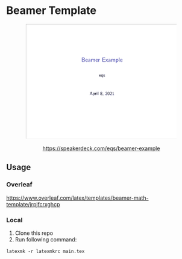 # Beamer Template

<div align="center">
    <img src="example.gif" width="400px">
</div>

<p align="center">
    <a href="https://speakerdeck.com/eqs/beamer-example">https://speakerdeck.com/eqs/beamer-example</a>
</p>

## Usage

### Overleaf

https://www.overleaf.com/latex/templates/beamer-math-template/jrpjfcrxghcp

### Local

1. Clone this repo
1. Run following command:

```
latexmk -r latexmkrc main.tex
```
